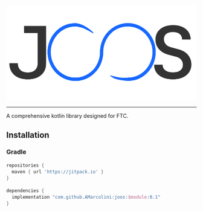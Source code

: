 <img src="temp_logo.svg">

---

A comprehensive kotlin library designed for FTC.

## Installation

### Gradle


```gradle
repositories {
  maven { url 'https://jitpack.io' }
}

dependencies {
  implementation "com.github.AMarcolini:joos:$module:0.1"
}
```
